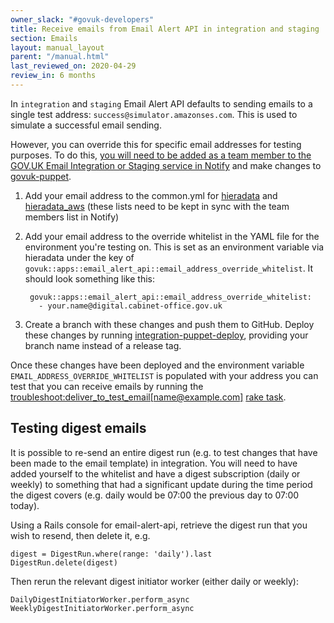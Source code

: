 ```yaml
---
owner_slack: "#govuk-developers"
title: Receive emails from Email Alert API in integration and staging
section: Emails
layout: manual_layout
parent: "/manual.html"
last_reviewed_on: 2020-04-29
review_in: 6 months
---
```


In `integration` and `staging` Email Alert API defaults to sending emails
to a single test address: `success@simulator.amazonses.com`. This is used to
simulate a successful email sending.

However, you can override this for specific email addresses for testing
purposes. To do this, [you will need to be added as a team member to
the GOV.UK Email Integration or Staging service in Notify][add-in-notify] and
make changes to [govuk-puppet].

[add-in-notify]: /manual/govuk-notify.html#receiving-emails-from-govuk-notify

1. Add your email address to the common.yml for [hieradata](https://github.com/alphagov/govuk-puppet/blob/master/hieradata/common.yaml#L442) and [hieradata_aws](https://github.com/alphagov/govuk-puppet/blob/master/hieradata_aws/common.yaml#L488) (these lists need to be kept in sync with the team members list in Notify)
2. Add your email address to the override whitelist in the YAML file for the environment you're testing on. This is set as an
   environment variable via hieradata under the key of
   `govuk::apps::email_alert_api::email_address_override_whitelist`. It should look something like this:

   ```
    govuk::apps::email_alert_api::email_address_override_whitelist:
      - your.name@digital.cabinet-office.gov.uk
   ```

3. Create a branch with these changes and push them to GitHub. Deploy these changes by running [integration-puppet-deploy](https://ci.integration.publishing.service.gov.uk/job/integration-puppet-deploy/build?delay=0sec), providing your branch name instead of a release tag.

Once these changes have been deployed and the environment variable
`EMAIL_ADDRESS_OVERRIDE_WHITELIST` is populated with your address you can test
that you can receive emails by running the [troubleshoot:deliver_to_test_email[name@example.com]](https://deploy.integration.publishing.service.gov.uk/job/run-rake-task/parambuild/?TARGET_APPLICATION=email-alert-api&MACHINE_CLASS=email_alert_api&RAKE_TASK=troubleshoot:deliver_to_test_email[name@example.com]) [rake task].

## Testing digest emails

It is possible to re-send an entire digest run (e.g. to test changes that have been made to the email template) in integration.  You will need to have added yourself to the whitelist and have a digest subscription (daily or weekly) to something that had a significant update during the time period the digest covers (e.g. daily would be 07:00 the previous day to 07:00 today).

Using a Rails console for email-alert-api, retrieve the digest run that you wish to resend, then delete it, e.g.

```
digest = DigestRun.where(range: 'daily').last
DigestRun.delete(digest)
```

Then rerun the relevant digest initiator worker (either daily or weekly):

```
DailyDigestInitiatorWorker.perform_async
WeeklyDigestInitiatorWorker.perform_async
```

[Notify]: https://www.notifications.service.gov.uk
[govuk-secrets]: https://github.com/alphagov/govuk-secrets
[govuk-puppet]: https://github.com/alphagov/govuk-puppet
[rake task]: https://github.com/alphagov/email-alert-api/blob/master/lib/tasks/troubleshoot.rake#L19
